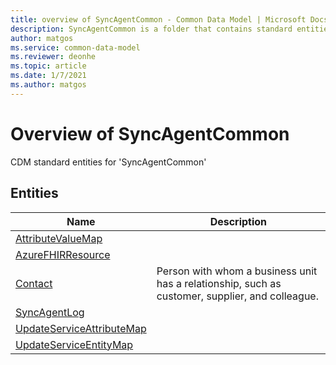 ```yaml
---
title: overview of SyncAgentCommon - Common Data Model | Microsoft Docs
description: SyncAgentCommon is a folder that contains standard entities related to the Common Data Model.
author: matgos
ms.service: common-data-model
ms.reviewer: deonhe
ms.topic: article
ms.date: 1/7/2021
ms.author: matgos
---
```


# Overview of SyncAgentCommon

CDM standard entities for 'SyncAgentCommon'  

## Entities

|Name|Description|
|---|---|
|[AttributeValueMap](AttributeValueMap.md)||
|[AzureFHIRResource](AzureFHIRResource.md)||
|[Contact](Contact.md)|Person with whom a business unit has a relationship, such as customer, supplier, and colleague.|
|[SyncAgentLog](SyncAgentLog.md)||
|[UpdateServiceAttributeMap](UpdateServiceAttributeMap.md)||
|[UpdateServiceEntityMap](UpdateServiceEntityMap.md)||
